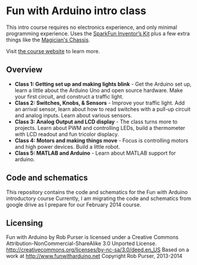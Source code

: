 Fun with Arduino intro class 
============================

This intro course requires no electronics experience, and only minimal programming experience.  Uses the [SparkFun Inventor’s Kit](https://www.sparkfun.com/products/12001) plus a few extra things like the [Magician's Chassis](https://www.sparkfun.com/products/10825).

Visit [the course website](http://www.funwitharduino.net/intro-class) to learn more.

Overview
--------
* **Class 1: Getting set up and making lights blink** - Get the Arduino set up, learn a little about the Arduino Uno and open source hardware.  Make your first circuit, and construct a traffic light.
* **Class 2: Switches, Knobs, & Sensors** - Improve your traffic light.  Add an arrival sensor, learn about how to read switches with a pull-up circuit and analog inputs.  Learn about various sensors.
* **Class 3: Analog Output and LCD display** - The class turns more to projects.  Learn about PWM and controlling LEDs, build a thermometer with LCD readout and fun tricolor displacy.
* **Class 4: Motors and making things move** - Focus is controlling motors and high power devices.  Build a little robot.
* **Class 5: MATLAB and Arduino** - Learn about MATLAB support for arduino.

Code and schematics
-------------------
This repository contains the code and schematics for the Fun with Arduino introductory course
Currently, I am migrating the code and schematics from google drive as I prepare for our February 2014 course.

Licensing
---------
Fun with Arduino by Rob Purser is licensed under a
Creative Commons Attribution-NonCommercial-ShareAlike 3.0 Unported License.
http://creativecommons.org/licenses/by-nc-sa/3.0/deed.en_US
Based on a work at http://www.funwitharduino.net
Copyright Rob Purser, 2013-2014
